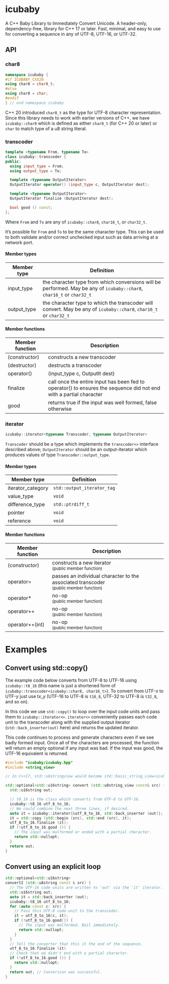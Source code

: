 # icubaby 

A C++ Baby Library to Immediately Convert Unicode. A header-only, dependency-free, library for C++ 17 or later. Fast, minimal, and easy to use for converting a sequence in any of UTF-8, UTF-16, or UTF-32.

## API

### char8

~~~cpp
namespace icubaby {
#if ICUBABY_CXX20
using char8 = char8_t;
#else
using char8 = char;
#endif
} // end namespace icubaby
~~~
C++ 20 introduced `char8_t` as the type for UTF-8 character representation. Since this library needs to work with earlier versions of C++, we have `icubaby::char8` which is defined as either `char8_t` (for C++ 20 or later) or `char` to match type of a u8 string literal.

### transcoder


~~~cpp
template <typename From, typename To>
class icubaby::transcoder {
public:
  using input_type = From;
  using output_type = To;

  template <typename OutputIterator>
  OutputIterator operator() (input_type c, OutputIterator dest);

  template <typename OutputIterator>
  OutputIterator finalize (OutputIterator dest);

  bool good () const;
};
~~~

Where `From` and `To` are any of `icubaby::char8`, `char16_t`, or `char32_t`.

It’s possible for `From` and `To` to be the same character type. This can be used to both validate and/or correct unchecked input such as data arriving at a network port.

#### Member types

| Member type | Definition |
| ---- | ----------- |
| input_type | the character type from which conversions will be performed. May be any of `icubaby::char8`, `char16_t` or `char32_t` |
| output_type | the character type to which the transcoder will convert. May be any of `icubaby::char8`, `char16_t` or `char32_t`|

#### Member functions

| Member function | Description |
| --------------- | ----------- |
| (constructor)   | constructs a new transcoder |
| (destructor)    | destructs a transcoder |
| operator()      |  (input_type c, OutputIt dest) | 
| finalize        | call once the entire input has been fed to operator() to ensures the sequence did not end with a partial character
| good            | returns true if the input was well formed, false otherwise |


### iterator

~~~cpp
icubaby::iterator<typename Transcoder, typename OutputIterator>
~~~

`Transcoder` should be a type which implements the `transcoder<>` interface described above; `OutputIterator` should be an output-iterator which produces values of type `Transcoder::output_type`.

#### Member types

| Member type       | Definition                 |
| ----------------- | -------------------------- |
| iterator_category | `std::output_iterator_tag` |
| value_type        | `void`                     |
| difference_type   | `std::ptrdiff_t`           |
| pointer           | `void`                     |
| reference         | `void`                     |

#### Member functions

| Member function | Description |
| ---- | ----------- |
| (constructor) | constructs a new iterator<br><small>(public member function)</small> |
| operator= | passes an individual character to the associated transcoder<br><small>(public member function)</small> |
| operator* | no-op<br><small>(public member function)</small> |
| operator++ | no-op<br><small>(public member function)</small> | 
| operator++(int) | no-op<br><small>(public member function)</small> | 

# Examples

## Convert using std::copy()

The example code below converts from UTF-8 to UTF-16 using `icubaby::t8_16` (this name is just a shortened form of `icubaby::transcoder<icubaby::char8, char16_t>`). To convert from UTF-<i>x</i> to UTF-<i>y</i> just use t<i>x</i>\_<i>y</i> (UTF-16 to UTF-8 is `t16_8`, UTF-32 to UTF-8 is `t32_8`, and so on).

In this code we use `std::copy()` to loop over the input code units and pass them to `icubaby::iterator<>`. `iterator<>` conveniently passes each code unit to the transcoder along with the supplied output iterator (`std::back_inserter(out)` here) and returns the updated iterator.

This code continues to process and generate characters even if we see badly formed input. Once all of the characters are processed, the function will return an empty optional if any input was bad. If the input was good, the UTF-16 equivalent is returned.

~~~cpp
#include "icubaby/icubaby.hpp"
#include <string_view>

// In C++17, std::u8stringview would become std::basic_string_view<icubaby::char8>

std::optional<std::u16string> convert (std::u8string_view const& src) {
  std::u16string out;

  // t8_16 is the class which converts from UTF-8 to UTF-16.
  icubaby::t8_16 utf_8_to_16;
  // We could combine the next three lines, if desired.
  auto it = icubaby::iterator{&utf_8_to_16, std::back_inserter (out)};
  it = std::copy (std::begin (src), std::end (src), it);
  utf_8_to_16.finalize (it);
  if (!utf_8_to_16.good ()) {
    // The input was malformed or ended with a partial character.
    return std::nullopt;
  }
  return out;
}

~~~

## Convert using an explicit loop

~~~cpp
std::optional<std::u16string>
convert2 (std::u8string const & src) {
  // The UTF-16 code units are written to 'out' via the 'it' iterator.
  std::u16string out;
  auto it = std::back_inserter (out);
  icubaby::t8_16 utf_8_to_16;
  for (auto const c: src) {
    // Pass this UTF-8 code-unit to the transcoder.
    it = utf_8_to_16(c, it);
    if (!utf_8_to_16.good()) {
      // The input was malformed. Bail immediately.
      return std::nullopt;
    }
  }
  // Tell the converter that this it the end of the sequence.
  utf_8_to_16.finalize (it)
  // Check that we didn't end with a partial character.
  if (!utf_8_to_16.good ()) {
    return std::nullopt;
  }
  return out; // Conversion was successful.
}
~~~

